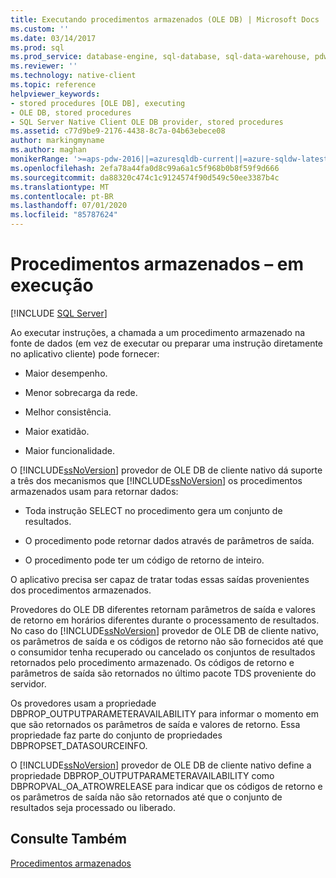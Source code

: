 ```yaml
---
title: Executando procedimentos armazenados (OLE DB) | Microsoft Docs
ms.custom: ''
ms.date: 03/14/2017
ms.prod: sql
ms.prod_service: database-engine, sql-database, sql-data-warehouse, pdw
ms.reviewer: ''
ms.technology: native-client
ms.topic: reference
helpviewer_keywords:
- stored procedures [OLE DB], executing
- OLE DB, stored procedures
- SQL Server Native Client OLE DB provider, stored procedures
ms.assetid: c77d9be9-2176-4438-8c7a-04b63ebece08
author: markingmyname
ms.author: maghan
monikerRange: '>=aps-pdw-2016||=azuresqldb-current||=azure-sqldw-latest||>=sql-server-2016||=sqlallproducts-allversions||>=sql-server-linux-2017||=azuresqldb-mi-current'
ms.openlocfilehash: 2efa78a44fa0d8c99a6a1c5f968b0b8f59f9d666
ms.sourcegitcommit: da88320c474c1c9124574f90d549c50ee3387b4c
ms.translationtype: MT
ms.contentlocale: pt-BR
ms.lasthandoff: 07/01/2020
ms.locfileid: "85787624"
---
```

# <a name="stored-procedures---running"></a>Procedimentos armazenados – em execução
[!INCLUDE [SQL Server](../../../includes/applies-to-version/sql-asdb-asdbmi-asdw-pdw.md)]

  Ao executar instruções, a chamada a um procedimento armazenado na fonte de dados (em vez de executar ou preparar uma instrução diretamente no aplicativo cliente) pode fornecer:  
  
-   Maior desempenho.  
  
-   Menor sobrecarga da rede.  
  
-   Melhor consistência.  
  
-   Maior exatidão.  
  
-   Maior funcionalidade.  
  
 O [!INCLUDE[ssNoVersion](../../../includes/ssnoversion-md.md)] provedor de OLE DB de cliente nativo dá suporte a três dos mecanismos que [!INCLUDE[ssNoVersion](../../../includes/ssnoversion-md.md)] os procedimentos armazenados usam para retornar dados:  
  
-   Toda instrução SELECT no procedimento gera um conjunto de resultados.  
  
-   O procedimento pode retornar dados através de parâmetros de saída.  
  
-   O procedimento pode ter um código de retorno de inteiro.  
  
 O aplicativo precisa ser capaz de tratar todas essas saídas provenientes dos procedimentos armazenados.  
  
 Provedores do OLE DB diferentes retornam parâmetros de saída e valores de retorno em horários diferentes durante o processamento de resultados. No caso do [!INCLUDE[ssNoVersion](../../../includes/ssnoversion-md.md)] provedor de OLE DB de cliente nativo, os parâmetros de saída e os códigos de retorno não são fornecidos até que o consumidor tenha recuperado ou cancelado os conjuntos de resultados retornados pelo procedimento armazenado. Os códigos de retorno e parâmetros de saída são retornados no último pacote TDS proveniente do servidor.  
  
 Os provedores usam a propriedade DBPROP_OUTPUTPARAMETERAVAILABILITY para informar o momento em que são retornados os parâmetros de saída e valores de retorno. Essa propriedade faz parte do conjunto de propriedades DBPROPSET_DATASOURCEINFO.  
  
 O [!INCLUDE[ssNoVersion](../../../includes/ssnoversion-md.md)] provedor de OLE DB de cliente nativo define a propriedade DBPROP_OUTPUTPARAMETERAVAILABILITY como DBPROPVAL_OA_ATROWRELEASE para indicar que os códigos de retorno e os parâmetros de saída não são retornados até que o conjunto de resultados seja processado ou liberado.  
  
## <a name="see-also"></a>Consulte Também  
 [Procedimentos armazenados](../../../relational-databases/native-client/ole-db/stored-procedures.md)  
  
  
